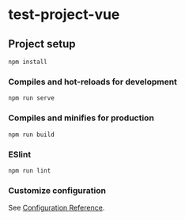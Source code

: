 # test-project-vue

## Project setup
```
npm install
```

### Compiles and hot-reloads for development
```
npm run serve
```

### Compiles and minifies for production
```
npm run build
```

### ESlint
```
npm run lint
```

### Customize configuration
See [Configuration Reference](https://cli.vuejs.org/config/).
